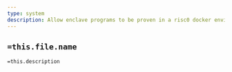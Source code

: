 ```yaml
---
type: system
description: Allow enclave programs to be proven in a risc0 docker environment
---
```

## `=this.file.name`

`=this.description`
